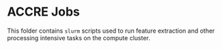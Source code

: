 # ACCRE Jobs

This folder contains `slurm` scripts used to run feature extraction and other
processing intensive tasks on the compute cluster.